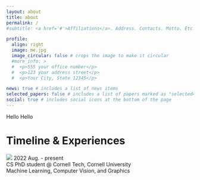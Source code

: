 ```yaml
---
layout: about
title: about
permalink: /
#subtitle: <a href='#'>Affiliations</a>. Address. Contacts. Motto. Etc.

profile:
  align: right
  image: me.jpg
  image_circular: false # crops the image to make it circular
  #more_info: >
  #  <p>555 your office number</p>
  #  <p>123 your address street</p>
  #  <p>Your City, State 12345</p>

news: true # includes a list of news items
selected_papers: false # includes a list of papers marked as "selected={true}"
social: true # includes social icons at the bottom of the page
---
```


Hello Hello

<div id="timeline" class="timeline-brief">
  <h1 class="md-heading text-center">
    <i class="fa fa-tasks" aria-hidden="true"></i>
    Timeline & Experiences
  </h1>

  <div class="timeline-body">
    <div class="timeline-item">
      <div class="timeline-date">
        <img class="social-icon" src="../asset/img/1.jpg" />
        2022 Aug. - present
      </div>
      <div class="timeline-title">
        CS PhD student @ Cornell Tech, Cornell University
      </div>
      <div class="timeline-desc">
        Machine Learning, Computer Vision, and Graphics
      </div>
    </div>
  </div>
</div>